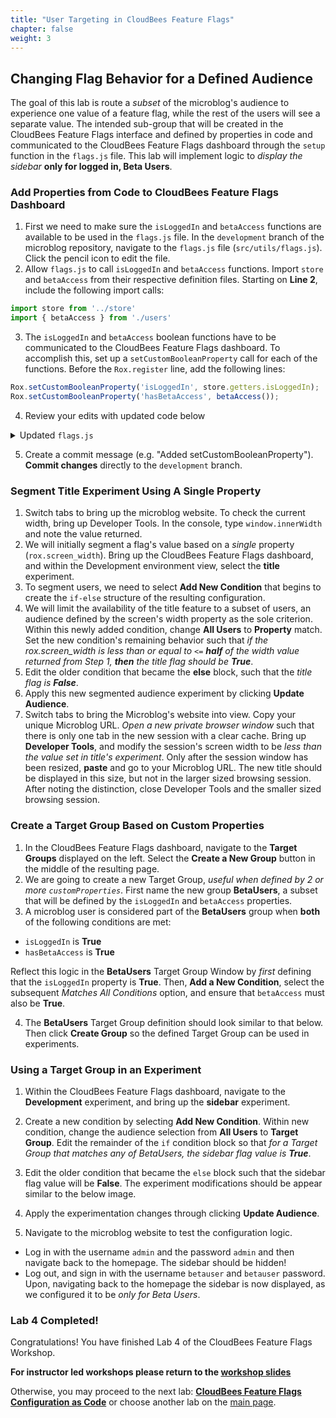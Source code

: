 ```yaml
---
title: "User Targeting in CloudBees Feature Flags"
chapter: false
weight: 3
--- 
```


## Changing Flag Behavior for a Defined Audience
The goal of this lab is route a _subset_ of the microblog's audience to experience one value of a feature flag, while the rest of the users will see a separate value. The intended sub-group that will be created in the CloudBees Feature Flags interface and defined by properties in code and communicated to the CloudBees Feature Flags dashboard through the `setup` function in the `flags.js` file. This lab will implement logic to _display the sidebar_ **only for logged in, Beta Users**.

### Add Properties from Code to CloudBees Feature Flags Dashboard

1. First we need to make sure the `isLoggedIn` and `betaAccess` functions are available to be used in the `flags.js` file. In the `development` branch of the microblog repository, navigate to the `flags.js` file (`src/utils/flags.js`). Click the pencil icon to edit the file.
2. Allow `flags.js` to call `isLoggedIn` and `betaAccess` functions. Import `store` and `betaAccess` from their respective definition files. Starting on **Line 2**, include the following import calls:
```javascript
import store from '../store'
import { betaAccess } from './users'
```

3. The `isLoggedIn` and `betaAccess` boolean functions have to be communicated to the CloudBees Feature Flags dashboard. To accomplish this, set up a `setCustomBooleanProperty` call for each of the functions. Before the `Rox.register` line, add the following lines:
```javascript
Rox.setCustomBooleanProperty('isLoggedIn', store.getters.isLoggedIn);
Rox.setCustomBooleanProperty('hasBetaAccess', betaAccess());
```

4. Review your edits with updated code below
<details><summary>Updated <code>flags.js</code></summary>

```javascript
import Rox from 'rox-browser'
import store from '../store'
import { betaAccess } from './users'

export const Flags = {
  sidebar: new Rox.Flag(false),
  title: new Rox.Flag(false)
};

export const configurationFetchedHandler = fetcherResults => {
  console.log('The configuration status is: ' + fetcherResults.fetcherStatus)
  if (fetcherResults.hasChanges && fetcherResults.fetcherStatus === 'APPLIED_FROM_NETWORK') {
    window.location.reload(false)
  }
  else if (fetcherResults.fetcherStatus === 'ERROR_FETCH_FAILED') {
    console.log('Error occured! Details are: ' + fetcherResults.errorDetails)
  }
};

const options = {
  configurationFetchedHandler: configurationFetchedHandler
};

Rox.setCustomBooleanProperty('isLoggedIn', store.getters.isLoggedIn);
Rox.setCustomBooleanProperty('hasBetaAccess', betaAccess());

Rox.register('default', Flags);
Rox.setup(process.env.VUE_APP_ROLLOUT_KEY, options);

```
</details>

5. Create a commit message (e.g. "Added setCustomBooleanProperty"). **Commit changes** directly to the `development` branch.

### Segment Title Experiment Using A Single Property

1. Switch tabs to bring up the microblog website. To check the current width, bring up Developer Tools. In the console, type `window.innerWidth` and note the value returned.
2. We will initially segment a flag's value based on a _single_ property (`rox.screen_width`). Bring up the CloudBees Feature Flags dashboard, and within the Development environment view, select the **title** experiment.
3. To segment users, we need to select **Add New Condition** that begins to create the `if-else` structure of the resulting configuration.
4. We will limit the availability of the title feature to a subset of users, an audience defined by the screen's width property as the sole criterion. Within this newly added condition, change **All Users** to **Property** match. Set the new condition's remaining behavior such that _if the rox.screen_width is less than or equal to `<=` **half** of the width value returned from Step 1, **then** the title flag should be **True**_.
5. Edit the older condition that became the **else** block, such that the _title flag is **False**_.
6. Apply this new segmented audience experiment by clicking **Update Audience**.
7. Switch tabs to bring the Microblog's website into view. Copy your unique Microblog URL. _Open a new private browser window_ such that there is only one tab in the new session with a clear cache. Bring up **Developer Tools**, and modify the session's screen width to be _less than the value set in title's experiment_. Only after the session window has been resized, **paste** and go to your Microblog URL. The new title should be displayed in this size, but not in the larger sized browsing session. After noting the distinction, close Developer Tools and the smaller sized browsing session.

### Create a Target Group Based on Custom Properties

1. In the CloudBees Feature Flags dashboard, navigate to the **Target Groups** displayed on the left. Select the **Create a New Group** button in the middle of the resulting page.
2. We are going to create a new Target Group, _useful when defined by 2 or more `customProperties`_. First name the new group **BetaUsers**, a subset that will be defined by the `isLoggedIn` and `betaAccess` properties.
3. A microblog user is considered part of the **BetaUsers** group when **both** of the following conditions are met:
* `isLoggedIn` is **True**
* `hasBetaAccess` is **True**

Reflect this logic in the **BetaUsers** Target Group Window by _first_ defining that the `isLoggedIn` property is **True**. Then, **Add a New Condition**, select the subsequent _Matches All Conditions_ option, and ensure that `betaAccess` must also be **True**.

4. The **BetaUsers** Target Group definition should look similar to that below. Then click **Create Group** so the defined Target Group can be used in experiments.


### Using a Target Group in an Experiment

1. Within the CloudBees Feature Flags dashboard, navigate to the **Development** experiment, and bring up the **sidebar** experiment.
2. Create a new condition by selecting **Add New Condition**. Within new condition, change the audience selection from **All Users** to **Target Group**. Edit the remainder of the `if` condition block so that _for a Target Group that matches any of BetaUsers, the sidebar flag value is **True**_.
3. Edit the older condition that became the `else` block such that the sidebar flag value will be **False**. The experiment modifications should be appear similar to the below image.

4. Apply the experimentation changes through clicking **Update Audience**.
5. Navigate to the microblog website to test the configuration logic.
* Log in with the username `admin` and the password `admin` and then navigate back to the homepage. The sidebar should be hidden!
* Log out, and sign in with the username `betauser` and `betauser` password. Upon, navigating back to the homepage the sidebar is now displayed, as we configured it to be _only for Beta Users_.

### Lab 4 Completed!
Congratulations! You have finished Lab 4 of the CloudBees Feature Flags Workshop.

**For instructor led workshops please return to the [workshop slides](https://cloudbees-days.github.io/core-rollout-flow-workshop/rollout/#27)**

Otherwise, you may proceed to the next lab: [**CloudBees Feature Flags Configuration as Code**](../rollout-cac/rollout-cac.md) or choose another lab on the [main page](../../README.md#workshop-labs).
